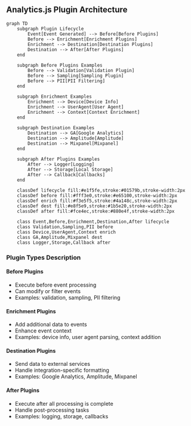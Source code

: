 ## Analytics.js Plugin Architecture

```mermaid
graph TD
    subgraph Plugin Lifecycle
        Event[Event Generated] --> Before[Before Plugins]
        Before --> Enrichment[Enrichment Plugins]
        Enrichment --> Destination[Destination Plugins]
        Destination --> After[After Plugins]
    end

    subgraph Before Plugins Examples
        Before --> Validation[Validation Plugin]
        Before --> Sampling[Sampling Plugin]
        Before --> PII[PII Filtering]
    end

    subgraph Enrichment Examples
        Enrichment --> Device[Device Info]
        Enrichment --> UserAgent[User Agent]
        Enrichment --> Context[Context Enrichment]
    end

    subgraph Destination Examples
        Destination --> GA[Google Analytics]
        Destination --> Amplitude[Amplitude]
        Destination --> Mixpanel[Mixpanel]
    end

    subgraph After Plugins Examples
        After --> Logger[Logging]
        After --> Storage[Local Storage]
        After --> Callback[Callbacks]
    end

    classDef lifecycle fill:#e1f5fe,stroke:#01579b,stroke-width:2px
    classDef before fill:#fff3e0,stroke:#e65100,stroke-width:2px
    classDef enrich fill:#f3e5f5,stroke:#4a148c,stroke-width:2px
    classDef dest fill:#e8f5e9,stroke:#1b5e20,stroke-width:2px
    classDef after fill:#fce4ec,stroke:#880e4f,stroke-width:2px

    class Event,Before,Enrichment,Destination,After lifecycle
    class Validation,Sampling,PII before
    class Device,UserAgent,Context enrich
    class GA,Amplitude,Mixpanel dest
    class Logger,Storage,Callback after

```

### Plugin Types Description

#### Before Plugins
- Execute before event processing
- Can modify or filter events
- Examples: validation, sampling, PII filtering

#### Enrichment Plugins
- Add additional data to events
- Enhance event context
- Examples: device info, user agent parsing, context addition

#### Destination Plugins
- Send data to external services
- Handle integration-specific formatting
- Examples: Google Analytics, Amplitude, Mixpanel

#### After Plugins
- Execute after all processing is complete
- Handle post-processing tasks
- Examples: logging, storage, callbacks
